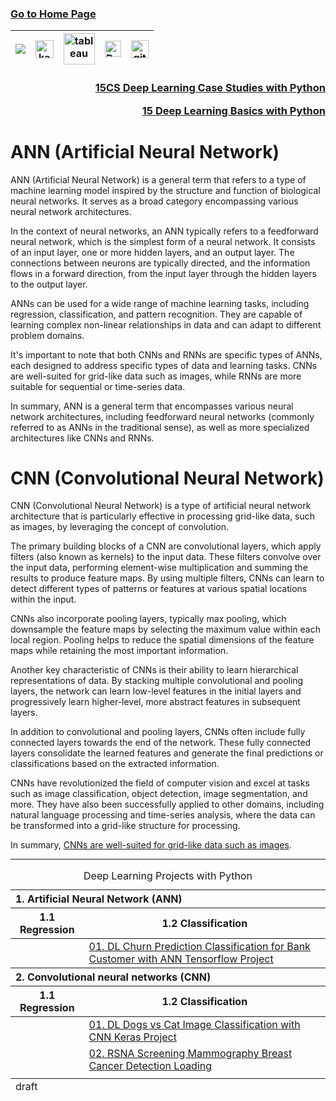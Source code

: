 ### [Go to Home Page](https://github.com/celik-muhammed)

<div align="center">
  
| [![](https://img.shields.io/badge/linkedin-%230077B5.svg?&style=for-the-badge&logo=linkedin&logoColor=white)][Linkedin] | [<img src="https://www.kaggle.com/static/images/site-logo.svg" alt="kaggle" height="28.5"/>][kaggle] | [<img src="https://www.tableau.com/sites/default/files/2021-05/tableau_rgb_500x104.png" alt="tableau" height="50"/>][tableau] | [<picture><source media="(prefers-color-scheme: dark)" srcset="https://theme.zdassets.com/theme_assets/224203/4a55138e21ad44a9c72c8295181c79fe938a2ae6.svg" alt="kaggle" height="26"><img alt="Dark" src="https://cdn-static-1.medium.com/sites/medium.com/about/images/Medium-Logo-Black-RGB-1.svg" alt="kaggle" height="26"></picture>][medium] | [<img src="https://user-images.githubusercontent.com/94930605/160260064-ff3aa908-cbfd-4350-ab28-a26a0b7a1819.png" alt="github_pages" height="28.5"/>][github_pages] |
|:-:|:-:|:-:|:-:|:-:|
<!-- CHANGE-05 .../myname/ myname yerine profil user name yaz -->
[Linkedin]: https://www.linkedin.com/in/çelik-muhammed/ "LinkedIn"
[kaggle]: https://www.kaggle.com/clkmuhammed "Kaggle Page"
[tableau]: https://public.tableau.com/app/profile/celikmuhammed "Tableau Page"
[medium]: https://celik-muhammed.medium.com/ "Medium Page"
[github_pages]: https://celik-muhammed.github.io/ "GitHub Pages"
</div>
  
<h3 align='right'>
  
[15CS Deep Learning Case Studies with Python](https://github.com/celik-muhammed/15CS-Deep-Learning-Case-Studies-with-Python/blob/master/README.md)
  
[15 Deep Learning Basics with Python](https://github.com/celik-muhammed/15-Deep-Learning-Basics-with-Python/blob/master/README.md)
</h3>




<h1>ANN (Artificial Neural Network)</h1>  

<p>ANN (Artificial Neural Network) is a general term that refers to a type of machine learning model inspired by the structure and function of biological neural networks. It serves as a broad category encompassing various neural network architectures.</p>

<p>In the context of neural networks, an ANN typically refers to a feedforward neural network, which is the simplest form of a neural network. It consists of an input layer, one or more hidden layers, and an output layer. The connections between neurons are typically directed, and the information flows in a forward direction, from the input layer through the hidden layers to the output layer.</p>

<p>ANNs can be used for a wide range of machine learning tasks, including regression, classification, and pattern recognition. They are capable of learning complex non-linear relationships in data and can adapt to different problem domains.</p>

<p>It's important to note that both CNNs and RNNs are specific types of ANNs, each designed to address specific types of data and learning tasks. CNNs are well-suited for grid-like data such as images, while RNNs are more suitable for sequential or time-series data.</p>

<p>In summary, ANN is a general term that encompasses various neural network architectures, including feedforward neural networks (commonly referred to as ANNs in the traditional sense), as well as more specialized architectures like CNNs and RNNs.</p>



<h1>CNN (Convolutional Neural Network)</h1>

<p>CNN (Convolutional Neural Network) is a type of artificial neural network architecture that is particularly effective in processing grid-like data, such as images, by leveraging the concept of convolution.</p>

<p>The primary building blocks of a CNN are convolutional layers, which apply filters (also known as kernels) to the input data. These filters convolve over the input data, performing element-wise multiplication and summing the results to produce feature maps. By using multiple filters, CNNs can learn to detect different types of patterns or features at various spatial locations within the input.</p>

<p>CNNs also incorporate pooling layers, typically max pooling, which downsample the feature maps by selecting the maximum value within each local region. Pooling helps to reduce the spatial dimensions of the feature maps while retaining the most important information.</p>

<p>Another key characteristic of CNNs is their ability to learn hierarchical representations of data. By stacking multiple convolutional and pooling layers, the network can learn low-level features in the initial layers and progressively learn higher-level, more abstract features in subsequent layers.</p>

<p>In addition to convolutional and pooling layers, CNNs often include fully connected layers towards the end of the network. These fully connected layers consolidate the learned features and generate the final predictions or classifications based on the extracted information.</p>

<p>CNNs have revolutionized the field of computer vision and excel at tasks such as image classification, object detection, image segmentation, and more. They have also been successfully applied to other domains, including natural language processing and time-series analysis, where the data can be transformed into a grid-like structure for processing.</p>

<p>In summary, <u>CNNs are well-suited for grid-like data such as images</u>.</p>

<hr>






<table align="center">
    <caption><div align='center'>Deep Learning Projects with Python</div></caption>
<thead align='left'><tr><th colspan=2>1. Artificial Neural Network (ANN)</th></tr></thead>
<thead><tr><th>1.1 Regression</th><th>1.2 Classification</th></tr></thead>
<tbody>
  <tr>
    <td><a href="#"></a></td>
    <td rowspan="1"><a href="https://github.com/celik-muhammed/DL-Churn-Prediction-Classification-with-ANN-Project/blob/master/README.md">01. DL Churn Prediction Classification for Bank Customer with ANN Tensorflow  Project</a></td>
  </tr>
</tbody>
<thead align='left'><tr><th colspan=2>2. Convolutional neural networks (CNN)</th></tr></thead>
<thead><tr><th>1.1 Regression</th><th>1.2 Classification</th></tr></thead>
<tbody>
  <tr>
    <td><a href="#"></a></td>
    <td><a href="https://github.com/celik-muhammed/DL-Dogs-vs-Cat-Classification-with-CNN-Keras-Project/blob/master/README.md">01. DL Dogs vs Cat Image Classification with CNN Keras Project</a></td>
  </tr>
  <tr>
    <td><a href="#"></a></td>
    <td><a href="https://www.kaggle.com/competitions/rsna-breast-cancer-detection">02. RSNA Screening Mammography Breast Cancer Detection Loading</a></td>
  </tr>
  <tr>
    <td><a href="#"></a></td>
  </tr>
</tbody>
  
<tfoot>
  <tr><td>draft</td></tr>
</tfoot>
</table>

<div align="center">
  <img src="https://machinelearningmastery.com/wp-content/uploads/2020/12/How-to-Choose-an-Output-Layer-Activation-Function.png" alt="" ></div>
